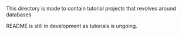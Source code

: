 <p>This directory is made to contain tutorial projects that revolves around databases</p>
<p> README is still in development as tutorials is ungoing.</p>
